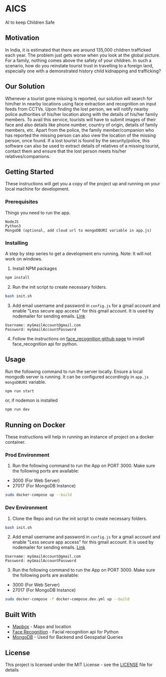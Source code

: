 # AICS

AI to keep Children Safe

## Motivation

In India, it is estimated that there are around 135,000 children trafficked each year.
The problem just gets worse when you look at the global picture.
For a  family, nothing comes above the safety of your children.
In such a scenario, how do you reinstate tourist trust in travelling to a foreign land, especially one with a demonstrated history child kidnapping and trafficking?

## Our Solution

Whenever a tourist gone missing is reported, our solution will search for him/her in nearby locations using face extraction and recognition on input feeds from CCTVs. Upon finding the lost person, we will notify nearby police authorities of his/her location along with the details of his/her family members. To avail this service, tourists will have to submit images of their face and also details like phone number, country of origin, details of family members, etc. Apart from the police, the family member/companion who has reported the missing person can also view the location of the missing person, once found. If a lost tourist is found by the security/police, this software can also be used to extract details of relatives of a missing tourist, contact them and ensure that the lost person meets his/her relatives/companions.

## Getting Started

These instructions will get you a copy of the project up and running on your local machine for development.

### Prerequisites

Things you need to run the app.

```
NodeJS
Python3
MongoDB (optional, add cloud url to mongoDBURI variable in app.js)
```

### Installing

A step by step series to get a development env running. Note: It will not work on windows.

1. Install NPM packages

```sh
npm install
```

2. Run the init script to create necessary folders.

```sh
bash init.sh
```

3. Add email username and password in `config.js` for a gmail account and enable "Less secure app access" for this gmail account. It is used by nodemailer for sending emails. [Link](https://myaccount.google.com/security)

```
Username: myGmailAccount@gmail.com
Password: myGmailAccountPassword
```

4. Follow the instructions on [face_recognition github page](https://github.com/ageitgey/face_recognition#installation) to install face_recognition api for python. 

## Usage

Run the following command to run the server locally. Ensure a local mongodb server is running.
It can be configured accordingly in `app.js mongoDBURI` variable.
```sh
npm run start
```

or, if nodemon is installed

```sh
npm run dev
```

## Running on Docker
These instructions will help in running an instance of project on a docker container.

### Prod Environment
1. Run the following command to run the App on PORT 3000. Make sure the following ports are available:
 - 3000 (For Web Server)
 - 27017 (For MongoDB Instance)

```sh
sudo docker-compose up --build
```

### Dev Environment

1. Clone the Repo and run the init script to create necessary folders.

```sh
bash init.sh
```

2. Add email username and password in `config.js` for a gmail account and enable "Less secure app access" for this gmail account. It is used by nodemailer for sending emails. [Link](https://myaccount.google.com/security)

```
Username: myGmailAccount@gmail.com
Password: myGmailAccountPassword
```

3. Run the following command to run the App on PORT 3000. Make sure the following ports are available:
 - 3000 (For Web Server)
 - 27017 (For MongoDB Instance)

```sh
sudo docker-compose -f docker-compose.dev.yml up --build
```

## Built With

* [Mapbox](https://docs.mapbox.com/mapbox-gl-js/api/) - Maps and location
* [Face Recognition](https://github.com/ageitgey/face_recognition) - Facial recognition api for Python
* [MongoDB](https://docs.mongodb.com/manual/geospatial-queries/) - Used for Backend and Geospatial Queries

## License

This project is licensed under the MIT License - see the [LICENSE](LICENSE) file for details
